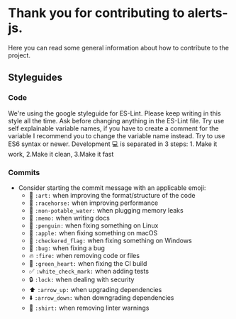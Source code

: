 # Thank you for contributing to alerts-js.
Here you can read some general information about how to contribute to the project.

## Styleguides

### Code
We're using the google styleguide for ES-Lint. Please keep writing in this style
all the time. Ask before changing anything in the ES-Lint file. Try use self
explainable variable names, if you have to create a comment for the variable I
recommend you to change the variable name instead. Try to use ES6 syntax or
newer. Development :computer: is separated in 3 steps: 1. Make it work, 2.Make it clean,
3.Make it fast

### Commits
- Consider starting the commit message with an applicable emoji:
  - 🎨 ``:art:`` when improving the format/structure of the code
  - 🐎 ``:racehorse:`` when improving performance
  - 🚱 ``:non-potable_water:`` when plugging memory leaks
  - 📝 ``:memo:`` when writing docs
  - 🐧 ``:penguin:`` when fixing something on Linux
  - 🍎 ``:apple:`` when fixing something on macOS
  - 🏁 ``:checkered_flag:`` when fixing something on Windows
  - 🐛 ``:bug:`` when fixing a bug
  - 🔥 ``:fire:`` when removing code or files
  - 💚 ``:green_heart:`` when fixing the CI build
  - ✅ ``:white_check_mark:`` when adding tests
  - 🔒 ``:lock:`` when dealing with security
  - ⬆️ ``:arrow_up:`` when upgrading dependencies
  - ⬇️ ``:arrow_down:`` when downgrading dependencies
  - 👕 ``:shirt:`` when removing linter warnings
